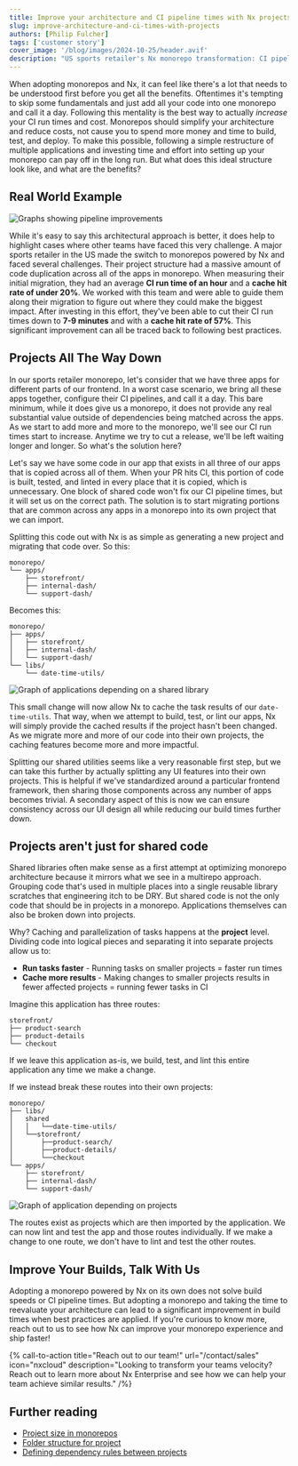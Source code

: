 ```yaml
---
title: Improve your architecture and CI pipeline times with Nx projects
slug: improve-architecture-and-ci-times-with-projects
authors: [Philip Fulcher]
tags: ['customer story']
cover_image: '/blog/images/2024-10-25/header.avif'
description: "US sports retailer's Nx monorepo transformation: CI pipeline times from 1hr to 7-9min, cache hit rates from 20% to 57%."
---
```


When adopting monorepos and Nx, it can feel like there's a lot that needs to be understood first before you get all the benefits. Oftentimes it's tempting to skip some fundamentals and just add all your code into one monorepo and call it a day. Following this mentality is the best way to actually _increase_ your CI run times and cost. Monorepos should simplify your architecture and reduce costs, not cause you to spend more money and time to build, test, and deploy. To make this possible, following a simple restructure of multiple applications and investing time and effort into setting up your monorepo can pay off in the long run. But what does this ideal structure look like, and what are the benefits?

## Real World Example

![Graphs showing pipeline improvements](/blog/images/2024-10-25/improvement-graph.avif)

While it's easy to say this architectural approach is better, it does help to highlight cases where other teams have faced this very challenge. A major sports retailer in the US made the switch to monorepos powered by Nx and faced several challenges. Their project structure had a massive amount of code duplication across all of the apps in monorepo. When measuring their initial migration, they had an average **CI run time of an hour** and a **cache hit rate of under 20%**. We worked with this team and were able to guide them along their migration to figure out where they could make the biggest impact. After investing in this effort, they've been able to cut their CI run times down to **7-9 minutes** and with a **cache hit rate of 57%**. This significant improvement can all be traced back to following best practices.

## Projects All The Way Down

In our sports retailer monorepo, let's consider that we have three apps for different parts of our frontend. In a worst case scenario, we bring all these apps together, configure their CI pipelines, and call it a day. This bare minimum, while it does give us a monorepo, it does not provide any real substantial value outside of dependencies being matched across the apps. As we start to add more and more to the monorepo, we'll see our CI run times start to increase. Anytime we try to cut a release, we'll be left waiting longer and longer. So what's the solution here?

Let's say we have some code in our app that exists in all three of our apps that is copied across all of them. When your PR hits CI, this portion of code is built, tested, and linted in every place that it is copied, which is unnecessary. One block of shared code won't fix our CI pipeline times, but it will set us on the correct path. The solution is to start migrating portions that are common across any apps in a monorepo into its own project that we can import.

Splitting this code out with Nx is as simple as generating a new project and migrating that code over. So this:

```text
monorepo/
└── apps/
    ├── storefront/
    ├── internal-dash/
    └── support-dash/
```

Becomes this:

```text
monorepo/
├── apps/
│   ├── storefront/
│   ├── internal-dash/
│   └── support-dash/
└── libs/
    └── date-time-utils/
```

![Graph of applications depending on a shared library](/blog/images/2024-10-25/apps-with-shared-lib.avif)

This small change will now allow Nx to cache the task results of our `date-time-utils`. That way, when we attempt to build, test, or lint our apps, Nx will simply provide the cached results if the project hasn't been changed. As we migrate more and more of our code into their own projects, the caching features become more and more impactful.

Splitting our shared utilities seems like a very reasonable first step, but we can take this further by actually splitting any UI features into their own projects. This is helpful if we've standardized around a particular frontend framework, then sharing those components across any number of apps becomes trivial. A secondary aspect of this is now we can ensure consistency across our UI design all while reducing our build times further down.

## Projects aren't just for shared code

Shared libraries often make sense as a first attempt at optimizing monorepo architecture because it mirrors what we see in a multirepo approach. Grouping code that's used in multiple places into a single reusable library scratches that engineering itch to be DRY. But shared code is not the only code that should be in projects in a monorepo. Applications themselves can also be broken down into projects.

Why? Caching and parallelization of tasks happens at the **project** level. Dividing code into logical pieces and separating it into separate projects allow us to:

- **Run tasks faster** - Running tasks on smaller projects = faster run times
- **Cache more results** - Making changes to smaller projects results in fewer affected projects = running fewer tasks in CI

Imagine this application has three routes:

```text
storefront/
├── product-search
├── product-details
└── checkout
```

If we leave this application as-is, we build, test, and lint this entire application any time we make a change.

If we instead break these routes into their own projects:

```text
monorepo/
├── libs/
│   shared
│   │   └──date-time-utils/
│   └──storefront/
│       ├──product-search/
│       ├──product-details/
│       └──checkout
└── apps/
    ├── storefront/
    ├── internal-dash/
    └── support-dash/
```

![Graph of application depending on projects](/blog/images/2024-10-25/app-with-route-projects.avif)

The routes exist as projects which are then imported by the application. We can now lint and test the app and those routes individually. If we make a change to one route, we don't have to lint and test the other routes.

## Improve Your Builds, Talk With Us

Adopting a monorepo powered by Nx on its own does not solve build speeds or CI pipeline times. But adopting a monorepo and taking the time to reevaluate your architecture can lead to a significant improvement in build times when best practices are applied. If you're curious to know more, reach out to us to see how Nx can improve your monorepo experience and ship faster!

{% call-to-action title="Reach out to our team!" url="/contact/sales" icon="nxcloud" description="Looking to transform your teams velocity? Reach out to learn more about Nx Enterprise and see how we can help your team achieve similar results." /%}

## Further reading

- [Project size in monorepos](/docs/concepts/decisions/project-size)
- [Folder structure for project](/docs/concepts/decisions/folder-structure)
- [Defining dependency rules between projects](/docs/concepts/decisions/project-dependency-rules)
